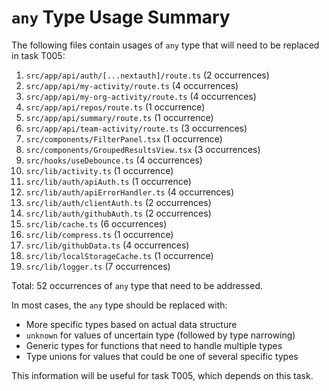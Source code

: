 # `any` Type Usage Summary

The following files contain usages of `any` type that will need to be replaced in task T005:

1. `src/app/api/auth/[...nextauth]/route.ts` (2 occurrences)
2. `src/app/api/my-activity/route.ts` (4 occurrences)
3. `src/app/api/my-org-activity/route.ts` (4 occurrences)
4. `src/app/api/repos/route.ts` (1 occurrence)
5. `src/app/api/summary/route.ts` (1 occurrence)
6. `src/app/api/team-activity/route.ts` (3 occurrences)
7. `src/components/FilterPanel.tsx` (1 occurrence)
8. `src/components/GroupedResultsView.tsx` (3 occurrences)
9. `src/hooks/useDebounce.ts` (4 occurrences)
10. `src/lib/activity.ts` (1 occurrence)
11. `src/lib/auth/apiAuth.ts` (1 occurrence)
12. `src/lib/auth/apiErrorHandler.ts` (4 occurrences)
13. `src/lib/auth/clientAuth.ts` (2 occurrences)
14. `src/lib/auth/githubAuth.ts` (2 occurrences)
15. `src/lib/cache.ts` (6 occurrences)
16. `src/lib/compress.ts` (1 occurrence)
17. `src/lib/githubData.ts` (4 occurrences)
18. `src/lib/localStorageCache.ts` (1 occurrence)
19. `src/lib/logger.ts` (7 occurrences)

Total: 52 occurrences of `any` type that need to be addressed.

In most cases, the `any` type should be replaced with:
- More specific types based on actual data structure
- `unknown` for values of uncertain type (followed by type narrowing)
- Generic types for functions that need to handle multiple types
- Type unions for values that could be one of several specific types

This information will be useful for task T005, which depends on this task.